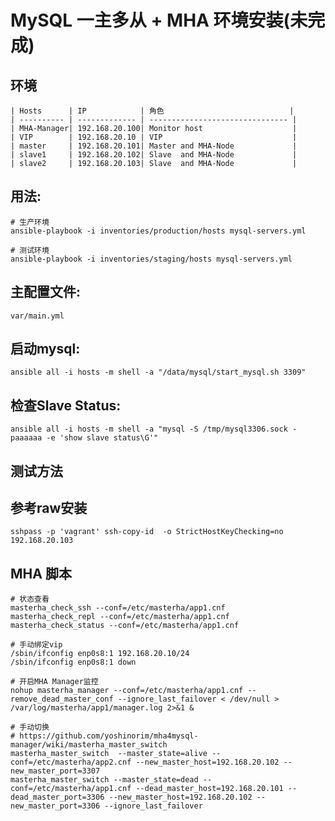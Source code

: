# MySQL 一主多从 + MHA 环境安装(未完成)

## 环境
```
| Hosts      | IP            | 角色                            |
| ---------- | ------------- | ------------------------------- |
| MHA-Manager| 192.168.20.100| Monitor host                    |
| VIP        | 192.168.20.10 | VIP                             |
| master     | 192.168.20.101| Master and MHA-Node             |
| slave1     | 192.168.20.102| Slave  and MHA-Node             |
| slave2     | 192.168.20.103| Slave  and MHA-Node             |
```
## 用法:

    # 生产环境
	ansible-playbook -i inventories/production/hosts mysql-servers.yml

	# 测试环境
	ansible-playbook -i inventories/staging/hosts mysql-servers.yml

## 主配置文件:

    var/main.yml

## 启动mysql:

	ansible all -i hosts -m shell -a "/data/mysql/start_mysql.sh 3309"

## 检查Slave Status:

	ansible all -i hosts -m shell -a "mysql -S /tmp/mysql3306.sock -paaaaaa -e 'show slave status\G'"

## 测试方法

## 参考raw安装

    sshpass -p 'vagrant' ssh-copy-id  -o StrictHostKeyChecking=no 192.168.20.103

## MHA 脚本
```
# 状态查看
masterha_check_ssh --conf=/etc/masterha/app1.cnf
masterha_check_repl --conf=/etc/masterha/app1.cnf
masterha_check_status --conf=/etc/masterha/app1.cnf

# 手动绑定vip
/sbin/ifconfig enp0s8:1 192.168.20.10/24
/sbin/ifconfig enp0s8:1 down

# 开启MHA Manager监控
nohup masterha_manager --conf=/etc/masterha/app1.cnf --remove_dead_master_conf --ignore_last_failover < /dev/null > /var/log/masterha/app1/manager.log 2>&1 &

# 手动切换
# https://github.com/yoshinorim/mha4mysql-manager/wiki/masterha_master_switch
masterha_master_switch  --master_state=alive --conf=/etc/masterha/app2.cnf --new_master_host=192.168.20.102 --new_master_port=3307
masterha_master_switch --master_state=dead --conf=/etc/masterha/app1.cnf --dead_master_host=192.168.20.101 --dead_master_port=3306 --new_master_host=192.168.20.102 --new_master_port=3306 --ignore_last_failover

```


